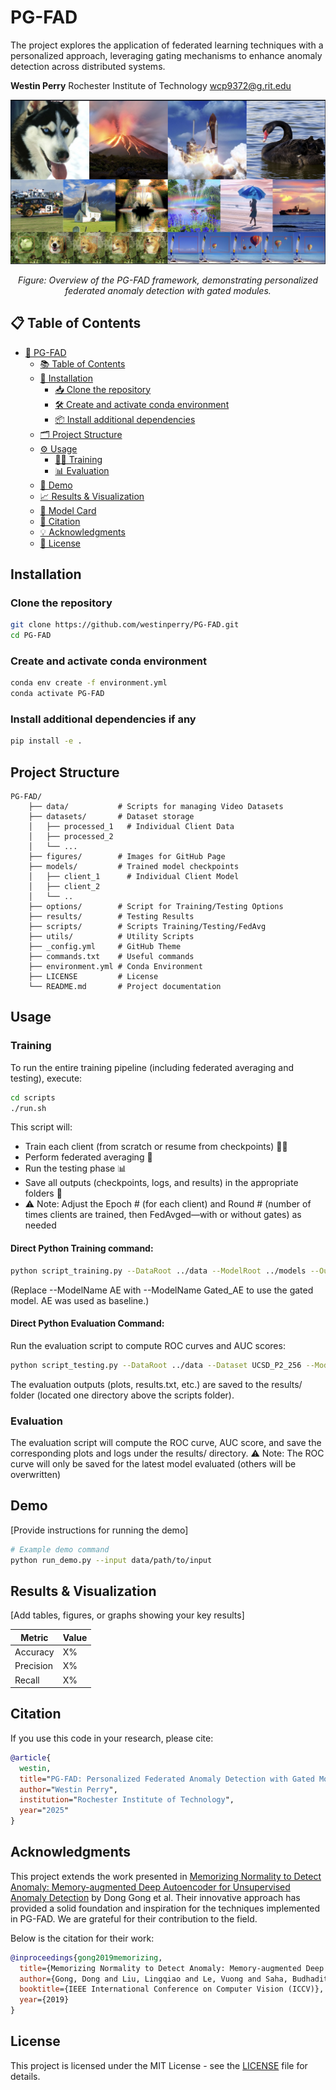 # PG-FAD  
The project explores the application of federated learning techniques with a personalized approach, leveraging gating mechanisms to enhance anomaly detection across distributed systems.

**Westin Perry**
Rochester Institute of Technology
wcp9372@g.rit.edu

<div align="center">
  <img src="figures/test.png" width="800px" alt="PG-FAD Framework">
  <p><i>Figure: Overview of the PG-FAD framework, demonstrating personalized federated anomaly detection with gated modules.</i></p>
</div>

## 📋 Table of Contents
- [🚀 PG-FAD](#pg-fad)
  - [📚 Table of Contents](#-table-of-contents)
  - [🔧 Installation](#installation)
    - [📥 Clone the repository](#clone-the-repository)
    - [🛠️ Create and activate conda environment](#create-and-activate-conda-environment)
    - [📦 Install additional dependencies](#install-additional-dependencies)
  - [🗂️ Project Structure](#project-structure)
  - [⚙️ Usage](#usage)
    - [🏋️‍♂️ Training](#training)
    - [📊 Evaluation](#evaluation)
  - [🎥 Demo](#demo)
  - [📈 Results & Visualization](#results--visualization)
  - [📝 Model Card](#model-card)
  - [🔖 Citation](#citation)
  - [💡 Acknowledgments](#acknowledgments)
  - [📜 License](#license)

## Installation

### Clone the repository
```bash
git clone https://github.com/westinperry/PG-FAD.git
cd PG-FAD
```
### Create and activate conda environment
```bash
conda env create -f environment.yml
conda activate PG-FAD
```
### Install additional dependencies if any
```bash
pip install -e .
```

## Project Structure

```
PG-FAD/
    ├── data/           # Scripts for managing Video Datasets
    ├── datasets/       # Dataset storage
    │   ├── processed_1   # Individual Client Data
    │   ├── processed_2
    │   └── ...
    ├── figures/        # Images for GitHub Page
    ├── models/         # Trained model checkpoints
    │   ├── client_1      # Individual Client Model
    │   ├── client_2
    │   └── ..
    ├── options/        # Script for Training/Testing Options
    ├── results/        # Testing Results
    ├── scripts/        # Scripts Training/Testing/FedAvg
    ├── utils/          # Utility Scripts
    ├── _config.yml     # GitHub Theme
    ├── commands.txt    # Useful commands
    ├── environment.yml # Conda Environment
    ├── LICENSE         # License
    └── README.md       # Project documentation
```

## Usage

### Training
To run the entire training pipeline (including federated averaging and testing), execute:
```bash
cd scripts
./run.sh
```
This script will:
<ul>
<li>Train each client (from scratch or resume from checkpoints) 🏋️‍♂️</li>
<li>Perform federated averaging 🔄</li>
<li>Run the testing phase 📊</li>
<li>Save all outputs (checkpoints, logs, and results) in the appropriate folders 📁</li>
<li>⚠️ Note: Adjust the Epoch # (for each client) and Round # (number of times clients are trained, then FedAvged—with or without gates) as needed</li>
</ul>

#### Direct Python Training command:
```bash
python script_training.py --DataRoot ../data --ModelRoot ../models --OutputFile final_model.pt --ModelName AE
```
(Replace --ModelName AE with --ModelName Gated_AE to use the gated model. AE was used as baseline.)

#### Direct Python Evaluation Command:

Run the evaluation script to compute ROC curves and AUC scores:

```bash
python script_testing.py --DataRoot ../data --Dataset UCSD_P2_256 --ModelFilePath ../models/final_model.pt --ModelName AE
```
The evaluation outputs (plots, results.txt, etc.) are saved to the results/ folder (located one directory above the scripts folder).

### Evaluation
The evaluation script will compute the ROC curve, AUC score, and save the corresponding plots and logs under the results/ directory. 
⚠️ Note: The ROC curve will only be saved for the latest model evaluated (others will be overwritten)

## Demo

[Provide instructions for running the demo]

```bash
# Example demo command
python run_demo.py --input data/path/to/input
```

## Results & Visualization

[Add tables, figures, or graphs showing your key results]

| Metric | Value |
|--------|-------|
| Accuracy | X% |
| Precision | X% |
| Recall | X% |

## Citation

If you use this code in your research, please cite:

```bibtex
@article{
  westin,
  title="PG-FAD: Personalized Federated Anomaly Detection with Gated Modules",
  author="Westin Perry",
  institution="Rochester Institute of Technology",
  year="2025"
}
```
## Acknowledgments

This project extends the work presented in [Memorizing Normality to Detect Anomaly: Memory-augmented Deep Autoencoder for Unsupervised Anomaly Detection](https://github.com/donggong1/memae-anomaly-detection) by Dong Gong et al. Their innovative approach has provided a solid foundation and inspiration for the techniques implemented in PG-FAD. We are grateful for their contribution to the field.

Below is the citation for their work:

```bibtex
@inproceedings{gong2019memorizing,
  title={Memorizing Normality to Detect Anomaly: Memory-augmented Deep Autoencoder for Unsupervised Anomaly Detection},
  author={Gong, Dong and Liu, Lingqiao and Le, Vuong and Saha, Budhaditya and Mansour, Moussa Reda and Venkatesh, Svetha and Hengel, Anton van den},
  booktitle={IEEE International Conference on Computer Vision (ICCV)},
  year={2019}
}
```

## License

This project is licensed under the MIT License - see the [LICENSE](LICENSE) file for details.
